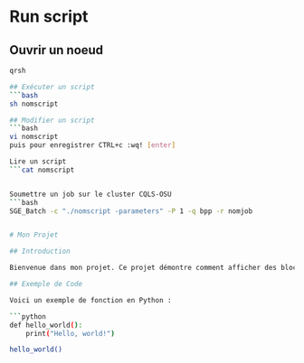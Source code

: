 # Run script 

## Ouvrir un noeud 
```bash
qrsh

## Exécuter un script 
```bash
sh nomscript

## Modifier un script
```bash
vi nomscript
puis pour enregistrer CTRL+c :wq! [enter]

Lire un script 
```cat nomscript


Soumettre un job sur le cluster CQLS-OSU
```bash
SGE_Batch -c "./nomscript -parameters" -P 1 -q bpp -r nomjob


# Mon Projet

## Introduction

Bienvenue dans mon projet. Ce projet démontre comment afficher des blocs de code dans un document sur GitHub.

## Exemple de Code

Voici un exemple de fonction en Python :

```python
def hello_world():
    print("Hello, world!")

hello_world()
